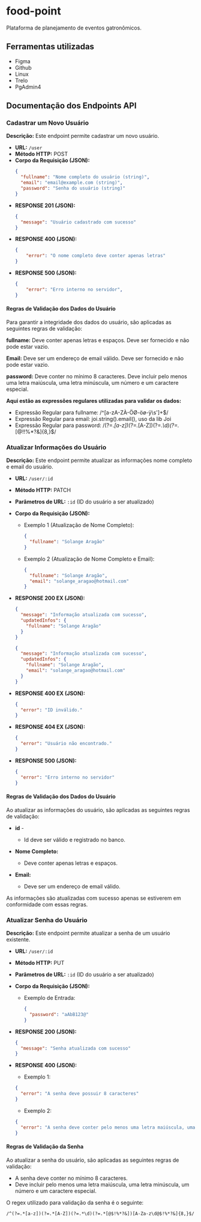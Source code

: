 # food-point
Plataforma de planejamento de eventos gatronômicos.

## Ferramentas utilizadas
- Figma
- Github
- Linux
- Trelo
- PgAdmin4


## Documentação dos Endpoints API

### Cadastrar um Novo Usuário

**Descrição:** Este endpoint permite cadastrar um novo usuário.

- **URL:** `/user`
- **Método HTTP:** POST
- **Corpo da Requisição (JSON):**
  ```json
  {
    "fullname": "Nome completo do usuário (string)",
    "email": "email@example.com (string)",
    "password": "Senha do usuário (string)"
  }

- **RESPONSE 201 (JSON):**
  ```json
  {
    "message": "Usuário cadastrado com sucesso"
  }

- **RESPONSE 400 (JSON):**
  ```json
  {
	  "error": "O nome completo deve conter apenas letras"
  }

- **RESPONSE 500 (JSON):**
  ```json
  {
	  "error": "Erro interno no servidor",
  }

#### Regras de Validação dos Dados do Usuário

Para garantir a integridade dos dados do usuário, são aplicadas as seguintes regras de validação:

**fullname:**
Deve conter apenas letras e espaços.
Deve ser fornecido e não pode estar vazio.

**Email:**
Deve ser um endereço de email válido.
Deve ser fornecido e não pode estar vazio.

**password:**
Deve conter no mínimo 8 caracteres.
Deve incluir pelo menos uma letra maiúscula, uma letra minúscula, um número e um caractere especial.

**Aqui estão as expressões regulares utilizadas para validar os dados:**

- Expressão Regular para fullname: /^[a-zA-ZÀ-ÖØ-öø-ÿ\s']+$/
- Expressão Regular para email: joi.string().email(), uso da lib Joi
- Expressão Regular para password: /(?=.*[a-z])(?=.*[A-Z])(?=.*\d)(?=.*[@$!%*?&])[A-Za-z\d@$!%*?&]{8,}$/


### Atualizar Informações do Usuário

**Descrição:** Este endpoint permite atualizar as informações nome completo e email do usuário.

- **URL:** `/user/:id`
- **Método HTTP:** PATCH
- **Parâmetros de URL:** `:id` (ID do usuário a ser atualizado)
- **Corpo da Requisição (JSON):**  

  
  - Exemplo 1 (Atualização de Nome Completo):
    ```json
    {
      "fullname": "Solange Aragão"
    }
    ```

  - Exemplo 2 (Atualização de Nome Completo e Email):
    ```json
    {
      "fullname": "Solange Aragão",
      "email": "solange_aragao@hotmail.com"
    }
    ```

- **RESPONSE 200 EX (JSON):**
    ```json
    {
      "message": "Informação atualizada com sucesso",
      "updatedInfos": {
        "fullname": "Solange Aragão"
      }
    }
    ```

    ```json
    {
      "message": "Informação atualizada com sucesso",
      "updatedInfos": {
        "fullname": "Solange Aragão",
        "email": "solange_aragao@hotmail.com"
      }
    }
    ```

- **RESPONSE 400 EX (JSON):**
    ```json
    {
      "error": "ID inválido."
    }
    ```

- **RESPONSE 404 EX (JSON):**
    ```json
    {
      "error": "Usuário não encontrado."
    }
    ```

- **RESPONSE 500 (JSON):**
    ```json
    {
      "error": "Erro interno no servidor"
    }
    ```

#### Regras de Validação dos Dados do Usuário

Ao atualizar as informações do usuário, são aplicadas as seguintes regras de validação:
- **id** -
  - Id deve ser válido e registrado no banco.

- **Nome Completo:**
  - Deve conter apenas letras e espaços.

- **Email:**
  - Deve ser um endereço de email válido.

As informações são atualizadas com sucesso apenas se estiverem em conformidade com essas regras.

### Atualizar Senha do Usuário

**Descrição:** Este endpoint permite atualizar a senha de um usuário existente.

- **URL:** `/user/:id`
- **Método HTTP:** PUT
- **Parâmetros de URL:** `:id` (ID do usuário a ser atualizado)
- **Corpo da Requisição (JSON):**  

  - Exemplo de Entrada:
    ```json
    {
      "password": "aAbB123@"
    }
    ```

- **RESPONSE 200 (JSON):**
    ```json
    {
      "message": "Senha atualizada com sucesso"
    }
    ```

- **RESPONSE 400 (JSON):**
    - Exemplo 1:
    ```json
    {
      "error": "A senha deve possuir 8 caracteres"
    }
    ```
    - Exemplo 2:
    ```json
    {
      "error": "A senha deve conter pelo menos uma letra maiúscula, uma letra minúscula, um número e um caractere especial"
    }
    ```

#### Regras de Validação da Senha

Ao atualizar a senha do usuário, são aplicadas as seguintes regras de validação:

- A senha deve conter no mínimo 8 caracteres.
- Deve incluir pelo menos uma letra maiúscula, uma letra minúscula, um número e um caractere especial.

O regex utilizado para validação da senha é o seguinte:

```regex
/^(?=.*[a-z])(?=.*[A-Z])(?=.*\d)(?=.*[@$!%*?&])[A-Za-z\d@$!%*?&]{8,}$/
